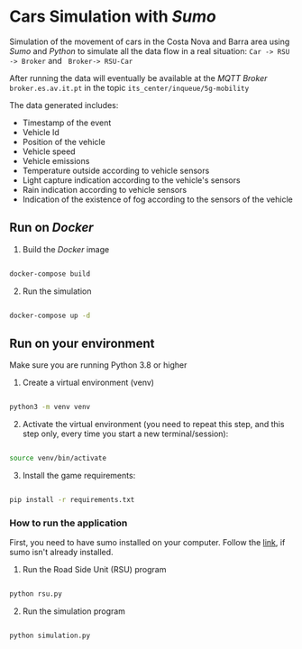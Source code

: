 
# Cars Simulation with _Sumo_

Simulation of the movement of cars in the Costa Nova and Barra area using _Sumo_ and _Python_ to simulate all the data flow in a real situation: `Car -> RSU -> Broker` and ` Broker-> RSU-Car`

After running the data will eventually be available at the _MQTT Broker_ `broker.es.av.it.pt` in the topic `its_center/inqueue/5g-mobility`

The data generated includes:
- Timestamp of the event
- Vehicle Id
- Position of the vehicle
- Vehicle speed
- Vehicle emissions
- Temperature outside according to vehicle sensors
- Light capture indication according to the vehicle's sensors
- Rain indication according to vehicle sensors
- Indication of the existence of fog according to the sensors of the vehicle

## Run on _Docker_

1. Build the _Docker_ image

```bash

docker-compose build

```

2. Run the simulation

```bash

docker-compose up -d

```

## Run on your environment

Make sure you are running Python 3.8 or higher

1. Create a virtual environment (venv)

```bash

python3 -m venv venv

```

  

2. Activate the virtual environment (you need to repeat this step, and this step only, every time you start a new terminal/session):

```bash

source venv/bin/activate

```

  

3. Install the game requirements:

```bash

pip install -r requirements.txt

```

### How to run the application

First, you need to have sumo installed on your computer. Follow the [link](https://sumo.dlr.de/docs/Downloads.php#linux_binaries), if sumo isn't already installed.

1. Run the Road Side Unit (RSU) program

```bash

python rsu.py

```

2. Run the simulation program

```bash

python simulation.py

```
